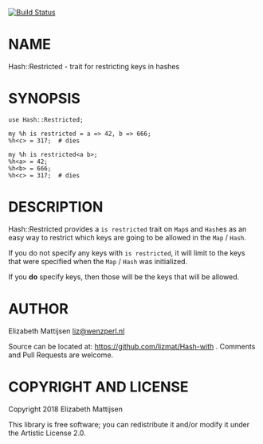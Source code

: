 [![Build Status](https://travis-ci.org/lizmat/Hash-Restricted.svg?branch=master)](https://travis-ci.org/lizmat/Hash-Restricted)

NAME
====

Hash::Restricted - trait for restricting keys in hashes

SYNOPSIS
========

    use Hash::Restricted;

    my %h is restricted = a => 42, b => 666;
    %h<c> = 317;  # dies

    my %h is restricted<a b>;
    %h<a> = 42;
    %h<b> = 666;
    %h<c> = 317;  # dies

DESCRIPTION
===========

Hash::Restricted provides a `is restricted` trait on `Map`s and `Hash`es as an easy way to restrict which keys are going to be allowed in the `Map` / `Hash`.

If you do not specify any keys with `is restricted`, it will limit to the keys that were specified when the `Map` / `Hash` was initialized.

If you **do** specify keys, then those will be the keys that will be allowed.

AUTHOR
======

Elizabeth Mattijsen <liz@wenzperl.nl>

Source can be located at: https://github.com/lizmat/Hash-with . Comments and Pull Requests are welcome.

COPYRIGHT AND LICENSE
=====================

Copyright 2018 Elizabeth Mattijsen

This library is free software; you can redistribute it and/or modify it under the Artistic License 2.0.

